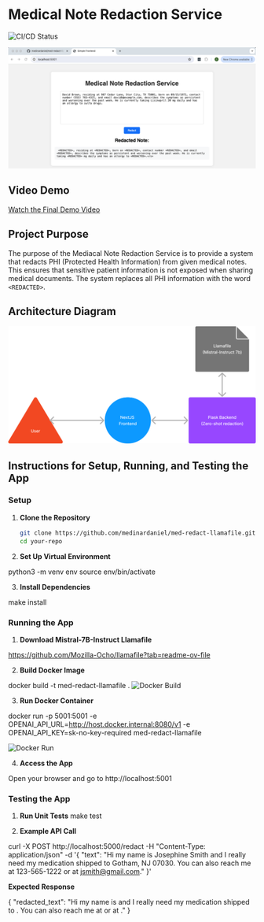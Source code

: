 # Medical Note Redaction Service

![CI/CD Status](https://github.com/medinardaniel/med-redact-llamafile/actions/workflows/cicd.yml/badge.svg)

![App Example](app-example.png)

## Video Demo
[Watch the Final Demo Video](https://your-final-demo-video-link.com)

## Project Purpose
The purpose of the Mediacal Note Redaction Service is to provide a system that redacts PHI (Protected Health Information) from given medical notes. This ensures that sensitive patient information is not exposed when sharing medical documents. The system replaces all PHI information with the word `<REDACTED>`.

## Architecture Diagram
![Architecture Diagram](arch-diagram.png)

## Instructions for Setup, Running, and Testing the App

### Setup

1. **Clone the Repository**

   ```bash
   git clone https://github.com/medinardaniel/med-redact-llamafile.git
   cd your-repo

2. **Set Up Virtual Environment**

python3 -m venv env
source env/bin/activate

3. **Install Dependencies**

make install

### Running the App
1. **Download Mistral-7B-Instruct Llamafile**

https://github.com/Mozilla-Ocho/llamafile?tab=readme-ov-file

2. **Build Docker Image**

docker build -t med-redact-llamafile .
![Docker Build](docker-build.png)

3. **Run Docker Container**

docker run -p 5001:5001 -e OPENAI_API_URL=http://host.docker.internal:8080/v1 -e OPENAI_API_KEY=sk-no-key-required med-redact-llamafile

![Docker Run](docker-run.png)

4. **Access the App**

Open your browser and go to http://localhost:5001

### Testing the App

1. **Run Unit Tests**
make test

2. **Example API Call**

curl -X POST http://localhost:5000/redact -H "Content-Type: application/json" -d '{
    "text": "Hi my name is Josephine Smith and I really need my medication shipped to Gotham, NJ 07030. You can also reach me at 123-565-1222 or at jsmith@gmail.com."
}'

**Expected Response**

{
    "redacted_text": "Hi my name is <REDACTED> and I really need my medication shipped to <REDACTED>. You can also reach me at <REDACTED> or at <REDACTED>."
}
